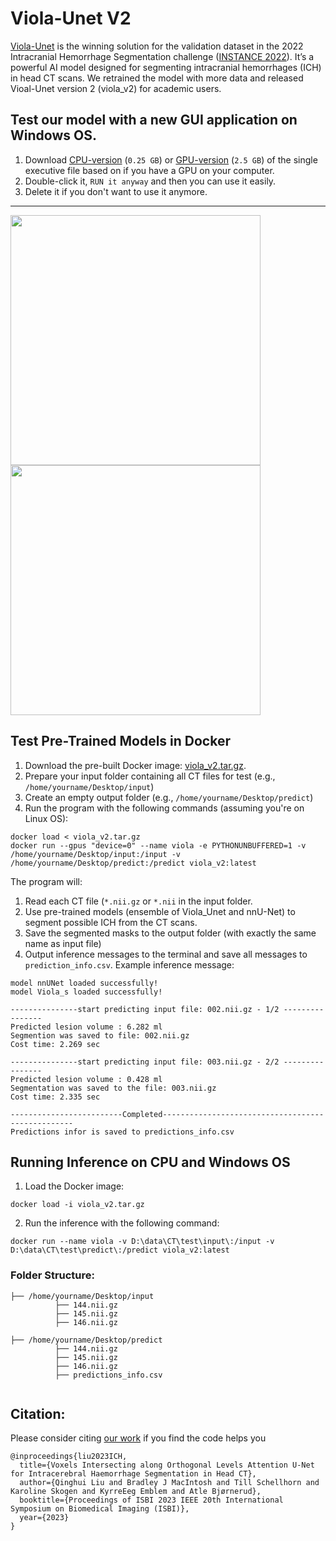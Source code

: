 # Viola-Unet V2
[Viola-Unet](https://arxiv.org/abs/2208.06313) is the winning solution for the validation dataset in the 2022 Intracranial Hemorrhage Segmentation challenge ([INSTANCE 2022](https://instance.grand-challenge.org/)). It’s a powerful AI model designed for segmenting intracranial hemorrhages (ICH) in head CT scans. We retrained the model with more data and released Vioal-Unet version 2 (viola_v2) for academic users. 

## Test our model with a new GUI application on Windows OS.
1. Download  [CPU-version](https://drive.google.com/file/d/1bGcyV0Ip84nEfHKZXe7xM5tli3zh-P1N/view?usp=drive_link) (```0.25 GB```) or [GPU-version](https://drive.google.com/file/d/1Ne0WWh9O7WFideG23An2hMxNhjJI2hlX/view?usp=drive_link) (```2.5 GB```) of the single executive file based on if you have a GPU on your computer.
3. Double-click it, ```RUN it anyway``` and then you can use it easily.
4. Delete it if you don't want to use it anymore. 
   
---
<img align="top" src="demo/125_0.923.gif" width="400"/> <img align="top" src="demo/105_0.881.gif" width="400"/>


## Test Pre-Trained Models in Docker
1. Download the pre-built Docker image: [viola_v2.tar.gz](https://e.pcloud.link/publink/show?code=XZID5MZvtia7EGYQypb0JDLiVu71p4kK4vy). 
2. Prepare your input folder containing all CT files for test (e.g., ```/home/yourname/Desktop/input```) 
3. Create an empty output folder (e.g., ```/home/yourname/Desktop/predict```) 
4. Run the program with the following commands (assuming you're on Linux OS):
```
docker load < viola_v2.tar.gz
docker run --gpus "device=0" --name viola -e PYTHONUNBUFFERED=1 -v /home/yourname/Desktop/input:/input -v /home/yourname/Desktop/predict:/predict viola_v2:latest
```
The program will: 
1. Read each CT file (```*.nii.gz``` or ```*.nii``` in the input folder.
2. Use pre-trained models (ensemble of Viola_Unet and nnU-Net) to segment possible ICH from the CT scans.
3. Save the segmented masks to the output folder (with exactly the same name as input file)
4. Output inference messages to the terminal and save all messages to ```prediction_info.csv```.
Example inference message:
```
model nnUNet loaded successfully!
model Viola_s loaded successfully!

---------------start predicting input file: 002.nii.gz - 1/2 ----------------
Predicted lesion volume : 6.282 ml
Segmention was saved to file: 002.nii.gz
Cost time: 2.269 sec

---------------start predicting input file: 003.nii.gz - 2/2 ----------------
Predicted lesion volume : 0.428 ml
Segmentation was saved to the file: 003.nii.gz
Cost time: 2.335 sec

-------------------------Completed--------------------------------------------------
Predictions infor is saved to predictions_info.csv
```
## Running Inference on CPU and Windows OS
1. Load the Docker image:
```
docker load -i viola_v2.tar.gz
```
2. Run the inference with the following command:
```
docker run --name viola -v D:\data\CT\test\input\:/input -v D:\data\CT\test\predict\:/predict viola_v2:latest
```

### Folder Structure:
```
├── /home/yourname/Desktop/input
          ├── 144.nii.gz
          ├── 145.nii.gz
          ├── 146.nii.gz

├── /home/yourname/Desktop/predict
          ├── 144.nii.gz
          ├── 145.nii.gz
          ├── 146.nii.gz
          ├── predictions_info.csv
          
```

## Citation: 
Please consider citing [our work](https://arxiv.org/abs/2208.06313) if you find the code helps you

```
@inproceedings{liu2023ICH,
  title={Voxels Intersecting along Orthogonal Levels Attention U-Net for Intracerebral Haemorrhage Segmentation in Head CT},
  author={Qinghui Liu and Bradley J MacIntosh and Till Schellhorn and Karoline Skogen and KyrreEeg Emblem and Atle Bjørnerud},
  booktitle={Proceedings of ISBI 2023 IEEE 20th International Symposium on Biomedical Imaging (ISBI)},
  year={2023}
}
```
